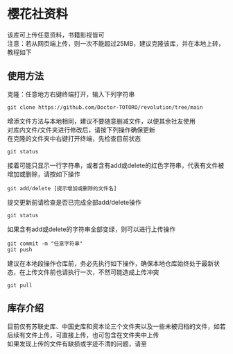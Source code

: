 # 樱花社资料
该库可上传任意资料，书籍影视皆可  
注意：若从网页端上传，则一次不能超过25MB，建议克隆该库，并在本地上转，教程如下

## 使用方法
克隆：任意地方右键终端打开，输入下列字符串
```
git clone https://github.com/Doctor-TOTORO/revolution/tree/main
```
增添文件方法与本地相同，建议不要随意删减文件，以便其余社友使用  
对库内文件/文件夹进行修改后，请按下列操作确保更新  
在克隆的文件夹中右键打开终端，先检查目前状态
```
git status
```
接着可能只显示一行字符串，或者含有add或delete的红色字符串，代表有文件被增加或删除，请按如下操作
```
git add/delete [提示增加或删除的文件名]
```
提交更新前请检查是否已完成全部add/delete操作
```
git status
```
如果含有add或delete的字符串全部变绿，则可以进行上传操作
```
git commit -m "任意字符串"
git push
```
建议在本地段操作仓库前，务必先执行如下操作，确保本地仓库始终处于最新状态，在上传文件前也请执行一次，不然可能造成上传冲突
```
git pull
```

## 库存介绍
目前仅有苏联史库、中国史库和资本论三个文件夹以及一些未被归档的文件，如若后续有文件上传，可直接上传，也可包含在文件夹中上传  
如果发现上传的文件有缺损或字迹不清的问题，请至
